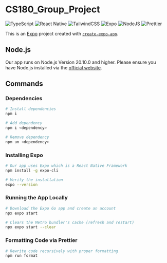 # CS180_Group_Project

![TypeScript](https://img.shields.io/badge/typescript-%23407ACC.svg?style=for-the-badge&logo=typescript&logoColor=white)
![React Native](https://img.shields.io/badge/react_native-%2320232a.svg?style=for-the-badge&logo=react&logoColor=%2361DAFB)
![TailwindCSS](https://img.shields.io/badge/tailwindcss-%2338B2AC.svg?style=for-the-badge&logo=tailwind-css&logoColor=white)
![Expo](https://img.shields.io/badge/expo-1C1E24?style=for-the-badge&logo=expo&logoColor=#D04A37)
![NodeJS](https://img.shields.io/badge/node.js-6DA55F?style=for-the-badge&logo=node.js&logoColor=white)
![Prettier](https://img.shields.io/badge/prettier-1A2C34?style=for-the-badge&logo=prettier&logoColor=F7BA3E)

This is an [Expo](https://expo.dev) project created with [`create-expo-app`](https://www.npmjs.com/package/create-expo-app).

## Node.js

Our app runs on Node.js Version 20.10.0 and higher. Please ensure you have Node.js installed via the [official website](https://nodejs.org/en).

## Commands

### Dependencies

```bash
# Install dependencies
npm i

# Add dependency
npm i <dependency>

# Remove dependency
npm un <dependency>
```

### Installing Expo

```bash
# Our app uses Expo which is a React Native Framework
npm install -g expo-cli

# Verify the installation
expo --version
```

### Running the App Locally

```bash
# Download the Expo Go app and create an account
npx expo start

# Clears the Metro bundler's cache (refresh and restart)
npx expo start --clear
```

### Formatting Code via Prettier

```bash
# Rewrite code recursively with proper formatting
npm run format
```

